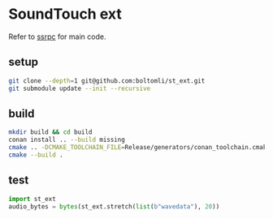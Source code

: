 # SoundTouch ext

Refer to [ssrpc](https://github.com/boltomli/ssrpc) for main code.

## setup

```sh
git clone --depth=1 git@github.com:boltomli/st_ext.git
git submodule update --init --recursive
```

## build

```sh
mkdir build && cd build
conan install .. --build missing
cmake .. -DCMAKE_TOOLCHAIN_FILE=Release/generators/conan_toolchain.cmake -DCMAKE_BUILD_TYPE=Release
cmake --build .
```

## test

```python
import st_ext
audio_bytes = bytes(st_ext.stretch(list(b"wavedata"), 20))
```
